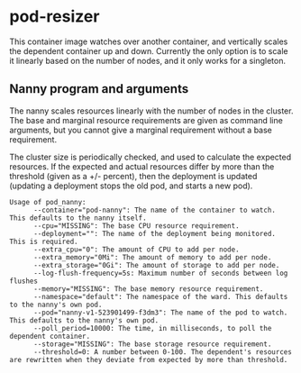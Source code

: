 # pod-resizer

This container image watches over another container, and vertically scales the
dependent container up and down. Currently the only option is to scale it
linearly based on the number of nodes, and it only works for a singleton.

## Nanny program and arguments

The nanny scales resources linearly with the number of nodes in the cluster. The base and marginal resource requirements are given as command line arguments, but you cannot give a marginal requirement without a base requirement.

The cluster size is periodically checked, and used to calculate the expected resources. If the expected and actual resources differ by more than the threshold (given as a +/- percent), then the deployment is updated (updating a deployment stops the old pod, and starts a new pod).

```
Usage of pod_nanny:
      --container="pod-nanny": The name of the container to watch. This defaults to the nanny itself.
      --cpu="MISSING": The base CPU resource requirement.
      --deployment="": The name of the deployment being monitored. This is required.
      --extra_cpu="0": The amount of CPU to add per node.
      --extra_memory="0Mi": The amount of memory to add per node.
      --extra_storage="0Gi": The amount of storage to add per node.
      --log-flush-frequency=5s: Maximum number of seconds between log flushes
      --memory="MISSING": The base memory resource requirement.
      --namespace="default": The namespace of the ward. This defaults to the nanny's own pod.
      --pod="nanny-v1-523901499-f3dm3": The name of the pod to watch. This defaults to the nanny's own pod.
      --poll_period=10000: The time, in milliseconds, to poll the dependent container.
      --storage="MISSING": The base storage resource requirement.
      --threshold=0: A number between 0-100. The dependent's resources are rewritten when they deviate from expected by more than threshold.
```
